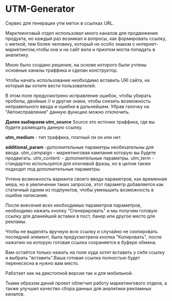 # UTM-Generator

Сервис для генерации утм меток в ссылках URL.

Марктеинговый отдел использовал много каналов для продвижения продукта, но каждый раз возникал и вопросы, как формировать ссылку, с меткой, 
тем более человеку, который не особо знаком с интернет-маркетингом,чтобы она и на сайт вела и приэтом могла попадать в аналитику.

Мною было создано решение, на основе которого были учтены основные каналы траффика и сделан конструктор.

Чтобы начать использование необходимо вставить URl сайта, на который вы хотите вести пользователей.

В этом поле предусмотрено исправление ошибок, чтобы убирать пробелы, двойные // и другие знаки, чтобы снизить возможность неправильного ввода и ошибки в дальнейшем.
Убрав галочку на "Автоисправление" данную функцию можно отключить.

<b>Далее выбираем utm_source</b>
Source это истоник траффика, где вы будете размещать данную ссылку.

<b>utm_medium</b> - тип траффика, платный ли он или нет.

<b>additional_param</b> -дополнительные параметры необязательны для ввода.
utm_campaign - маркетинговая кампания которую вы будете продвигать.
utm_content: - дополнительные параметры.
utm_term - стандартно используется для ключевой фразы, но в целом также подходит под дополнительные параметры.

Учтена возможность варианта своего ввода параметров, как временная мера, но в увеличении таких запросов, этот параметр добавляется как статичный одним из подпунктов, чтобы уменьшить возможность в ошибке написания.

После внесения всех необходимых параметров параметров, необходимо нажать кнопку "Сгенерировать" и мы получим готовую ссылку для дланейшей вставки в пост, банер или другое место для рекламы.

Чтобы не выделять вручную всю ссылку и случайно не скопировать последний элемент, была предусмотрена кнопка "Копировать", после нажатию на которую готовая ссылка сохраняется в буфере обмена.

Вам остаётся только нажать на поле куда хотит вставить у себя ссылку и выбрать "вставить".Ваша готовая ссылка полностью будет перенесесна в нужно вам место.

Работает как на декстопной версии так и для мобильной.

Тками образом даннй проект облегчил работу маркетингового отдела, а также улучшил качество сбора данных для аналитики рекламных каналов.









